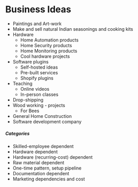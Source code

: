 # Business Ideas

* Paintings and Art-work
* Make and sell natural Indian seasonings and cooking kits
* Hardware
  * Home Automation products
  * Home Security products
  * Home Monitoring products
  * Cool hardware projects
* Software plugins
  * Self-hosted ideas
  * Pre-built services
  * Shopify plugins
* Teaching
  * Online videos
  * In-person classes
* Drop-shipping
* Wood working - projects
  * For Bees
* General Home Construction
* Software development company

##### Categories

* Skilled-employee dependent
* Hardware dependent
* Hardware \(recurring-cost\) dependent
* Raw material dependent
* One-time pattern, setup pipeline
* Documentation dependent
* Marketing dependencies and cost



